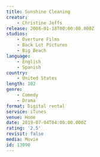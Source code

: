 ```yaml
---
title: Sunshine Cleaning
creator:
    - Christine Jeffs
release: 2008-01-18T00:00:00.000Z
studios:
    - Overture Films
    - Back Lot Pictures
    - Big Beach
language:
    - English
    - Spanish
country:
    - United States
length: 102
genre:
    - Comedy
    - Drama
format: Digital rental
service: iTunes
venue: Home
date: 2019-07-04T04:00:00.000Z
rating: '2.5'
revisit: false
media: Movie
id: 13090
---
```



